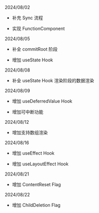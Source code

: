 2024/08/02

- 补充 Sync 流程

- 实现 FunctionComponent

2024/08/05

- 补全 commitRoot 阶段

- 增加 useState Hook

2024/08/08

- 补全 useState Hook 渲染阶段的数据渲染

2024/08/09

- 增加 useDeferredValue Hook

- 增加可中断功能

2024/08/12

- 增加支持数组渲染

2024/08/16

- 增加 useEffect Hook

- 增加 useLayoutEffect Hook

2024/08/21

- 增加 ContentReset Flag

2024/08/22

- 增加 ChildDeletion Flag
